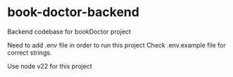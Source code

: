 # book-doctor-backend

Backend codebase for bookDoctor project

Need to add .env file in order to run this project Check .env.example file for correct strings.

Use node v22 for this project
